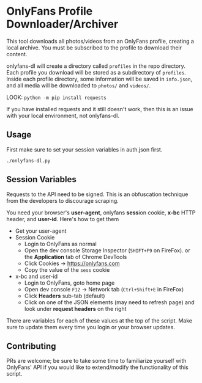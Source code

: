 # OnlyFans Profile Downloader/Archiver
This tool downloads all photos/videos from an OnlyFans profile, creating a local archive.
You must be subscribed to the profile to download their content.

onlyfans-dl will create a directory called `profiles` in the repo directory. 
Each profile you download will be stored as a subdirectory of `profiles`.
Inside each profile directory, some information will be saved in `info.json`,
and all media will be downloaded to `photos/` and `videos/`.

LOOK: `python -m pip install requests`

If you have installed requests and it still doesn't work, then this is an issue with your local environment, not onlyfans-dl.

## Usage
First make sure to set your session variables in auth.json first.

`./onlyfans-dl.py`

## Session Variables
Requests to the API need to be signed. This is an obfuscation technique from the developers to discourage scraping.

You need your browser's __user-agent__, onlyfans **sess**ion cookie, __x-bc__ HTTP header, and **user-id**. Here's how to get them

- Get your user-agent
- Session Cookie
  - Login to OnlyFans as normal
  - Open the dev console Storage Inspector (`SHIFT+F9` on FireFox). or the __Application__ tab of Chrome DevTools
  - Click Cookies -> https://onlyfans.com
  - Copy the value of the `sess` cookie
- x-bc and user-id
  - Login to OnlyFans, goto home page
  - Open dev console `F12` -> Network tab (`Ctrl+Shift+E` in FireFox)
  - Click __Headers__ sub-tab (default)
  - Click on one of the JSON elements (may need to refresh page) and look under __request headers__ on the right

There are variables for each of these values at the top of the script. Make sure to update them every time you login or your browser updates.

## Contributing

PRs are welcome; be sure to take some time to familiarize yourself with OnlyFans' API if
you would like to extend/modify the functionality of this script.
